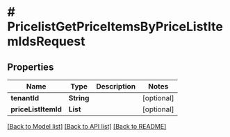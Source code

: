 # # PricelistGetPriceItemsByPriceListItemIdsRequest


## Properties 


Name | Type | Description | Notes
------------ | ------------- | ------------- | -------------
**tenantId**| **String** |   | [optional]
**priceListItemId**| **List<String>** |   | [optional]


[[Back to Model list]](../../README.md#models) [[Back to API list]](../../README.md#endpoints) [[Back to README]](../../README.md)


